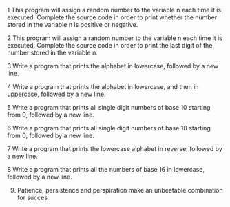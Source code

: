 1 This program will assign a random number to the variable n each time it is executed. Complete the source code in order to print whether the number stored in the variable n is positive or negative.

2 This program will assign a random number to the variable n each time it is executed. Complete the source code in order to print the last digit of the number stored in the variable n.

3 Write a program that prints the alphabet in lowercase, followed by a new line.

4 Write a program that prints the alphabet in lowercase, and then in uppercase, followed by a new line.

5 Write a program that prints all single digit numbers of base 10 starting from 0, followed by a new line.

6 Write a program that prints all single digit numbers of base 10 starting from 0, followed by a new line.

7 Write a program that prints the lowercase alphabet in reverse, followed by a new line.

8 Write a program that prints all the numbers of base 16 in lowercase, followed by a new line.

9. Patience, persistence and perspiration make an unbeatable combination for succes
